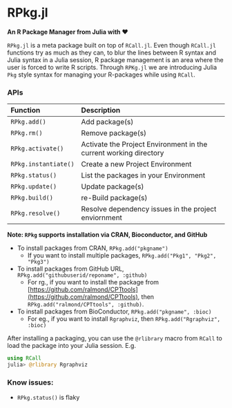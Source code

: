 # RPkg.jl
**An R Package Manager from Julia with ❤️**

`RPkg.jl` is a meta package built on top of `RCall.jl`. Even though `RCall.jl` functions try as much as they can, to blur the lines between R syntax and Julia syntax in a Julia session, R package management is an area where the user is forced to write R scripts. Through `RPKg.jl` we are introducing Julia `Pkg` style syntax for managing your R-packages while using `RCall`. 

### APIs 

| Function             | Description                                                       |
| :------------------- | :---------------------------------------------------------------- |
| `RPkg.add()`         | Add package(s)                                                    |
| `RPkg.rm()`          | Remove package(s)                                                 |
| `RPkg.activate()`    | Activate the Project Environment in the current working directory |
| `RPkg.instantiate()` | Create a new Project Environment                                  |
| `RPkg.status()`      | List the packages in your Environment                             |
| `RPkg.update()`      | Update package(s)                                                 |
| `RPkg.build()`       | re-Build package(s)                                               |
| `RPkg.resolve()`     | Resolve dependency issues in the project enviornment              |

**Note: `RPkg` supports installation via CRAN, Bioconductor, and GitHub**
- To install packages from CRAN, `RPkg.add("pkgname")`
  - If you want to install multiple packages, `RPkg.add("Pkg1", "Pkg2", "Pkg3")`
- To install packages from GitHub URL, `RPkg.add("githubuserid/reponame", :github)`
  - For rg., if you want to install the package from [https://github.com/ralmond/CPTtools](https://github.com/ralmond/CPTtools), then `RPkg.add("ralmond/CPTtools", :github)`.
- To install packages from BioConductor, `RPkg.add("pkgname", :bioc)`
  - For eg., if you want to install `Rgraphviz`, then `RPkg.add("Rgraphviz", :bioc)`

After installing a packaging, you can use the `@rlibrary` macro from `RCall` to load the package into your Julia session.
E.g.
```julia
using RCall
julia> @rlibrary Rgraphviz
```

### Know issues:
- `RPkg.status()` is flaky 